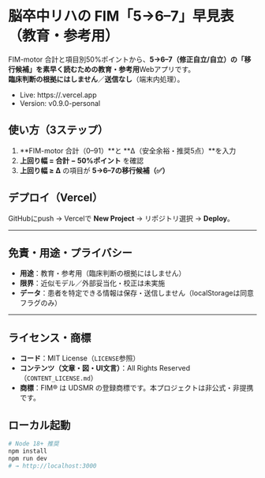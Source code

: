 # 脳卒中リハの FIM「5→6–7」早見表（教育・参考用）

FIM-motor 合計と項目別50%ポイントから、**5→6–7（修正自立/自立）**の「移行候補」を素早く読むための**教育・参考用**Webアプリです。  
**臨床判断の根拠にはしません**／**送信なし**（端末内処理）。

- Live: https://<your-app>.vercel.app
- Version: v0.9.0-personal

## 使い方（3ステップ）
1. **FIM-motor 合計（0–91）**と **Δ（安全余裕・推奨5点）**を入力  
2. **上回り幅 = 合計 − 50%ポイント** を確認  
3. **上回り幅 ≥ Δ** の項目が **5→6–7の移行候補（✅）**

## デプロイ（Vercel）

GitHubにpush → Vercelで **New Project** → リポジトリ選択 → **Deploy**。

---

## 免責・用途・プライバシー

- **用途**：教育・参考用（臨床判断の根拠にはしません）
- **限界**：近似モデル／外部妥当化・校正は未実施
- **データ**：患者を特定できる情報は保存・送信しません（localStorageは同意フラグのみ）

---

## ライセンス・商標

- **コード**：MIT License（`LICENSE`参照）
- **コンテンツ（文章・図・UI文言）**：All Rights Reserved（`CONTENT_LICENSE.md`）
- **商標**：FIM® は UDSMR の登録商標です。本プロジェクトは非公式・非提携です。


## ローカル起動
```bash
# Node 18+ 推奨
npm install
npm run dev
# → http://localhost:3000
